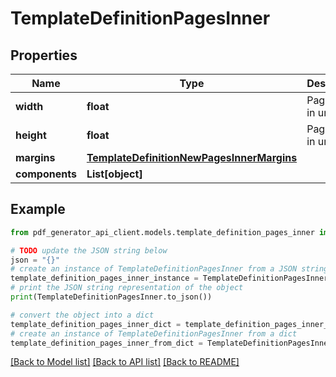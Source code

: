 # TemplateDefinitionPagesInner


## Properties

Name | Type | Description | Notes
------------ | ------------- | ------------- | -------------
**width** | **float** | Page width in units | [optional] 
**height** | **float** | Page height in units | [optional] 
**margins** | [**TemplateDefinitionNewPagesInnerMargins**](TemplateDefinitionNewPagesInnerMargins.md) |  | [optional] 
**components** | **List[object]** |  | [optional] 

## Example

```python
from pdf_generator_api_client.models.template_definition_pages_inner import TemplateDefinitionPagesInner

# TODO update the JSON string below
json = "{}"
# create an instance of TemplateDefinitionPagesInner from a JSON string
template_definition_pages_inner_instance = TemplateDefinitionPagesInner.from_json(json)
# print the JSON string representation of the object
print(TemplateDefinitionPagesInner.to_json())

# convert the object into a dict
template_definition_pages_inner_dict = template_definition_pages_inner_instance.to_dict()
# create an instance of TemplateDefinitionPagesInner from a dict
template_definition_pages_inner_from_dict = TemplateDefinitionPagesInner.from_dict(template_definition_pages_inner_dict)
```
[[Back to Model list]](../README.md#documentation-for-models) [[Back to API list]](../README.md#documentation-for-api-endpoints) [[Back to README]](../README.md)


